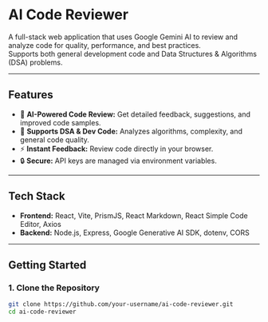 # AI Code Reviewer

A full-stack web application that uses Google Gemini AI to review and analyze code for quality, performance, and best practices.  
Supports both general development code and Data Structures & Algorithms (DSA) problems.

---

## Features

- 🧠 **AI-Powered Code Review:** Get detailed feedback, suggestions, and improved code samples.
- 📝 **Supports DSA & Dev Code:** Analyzes algorithms, complexity, and general code quality.
- ⚡ **Instant Feedback:** Review code directly in your browser.
- 🔒 **Secure:** API keys are managed via environment variables.

---

## Tech Stack

- **Frontend:** React, Vite, PrismJS, React Markdown, React Simple Code Editor, Axios
- **Backend:** Node.js, Express, Google Generative AI SDK, dotenv, CORS

---

## Getting Started

### 1. Clone the Repository

```sh
git clone https://github.com/your-username/ai-code-reviewer.git
cd ai-code-reviewer